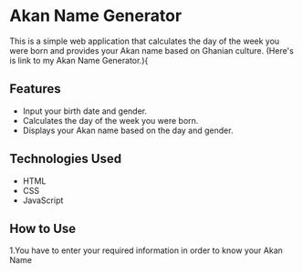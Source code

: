 # Akan Name Generator

This is a simple web application that calculates the day of the week you were born and provides your Akan name based on Ghanian culture.
(Here's is link to my Akan Name Generator.){

## Features
- Input your birth date and gender.
- Calculates the day of the week you were born.
- Displays your Akan name based on the day and gender.

## Technologies Used
- HTML
- CSS
- JavaScript

## How to Use
1.You have to enter your required information in order to know your Akan Name
